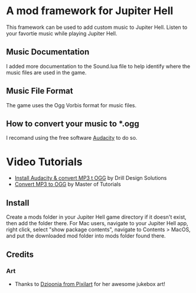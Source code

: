 # A mod framework for Jupiter Hell
This framework can be used to add custom music to Jupiter Hell.
Listen to your favortie music while playing Jupiter Hell.

## Music Documentation
I added more documentation to the Sound.lua file to help identify where the music files are used in the game.

## Music File Format
The game uses the Ogg Vorbis format for music files.

## How to convert your music to *.ogg
I recomand using the free software [Audacity](https://www.audacityteam.org/) to do so.
# Video Tutorials
  - [Install Audacity & convert MP3 t OGG](https://www.youtube.com/watch?v=UlTVuDe63fw) by Drill Design Solutions
 - [Convert MP3 to OGG](https://www.youtube.com/watch?v=fOKShUcpzcg) by Master of Tutorials


## Install
Create a mods folder in your Jupiter Hell game directory if it doesn't exist, then add the folder there.
For Mac users, navigate to your Jupiter Hell app, right click, select "show package contents", navigate to Contents > MacOS, and put the downloaded mod folder into mods folder found there.

## Credits
### Art
 - Thanks to [Dzioonia from Pixilart](https://www.pixil.art/dzioonia) for her awesome jukebox art!

